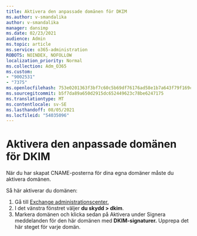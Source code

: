 ```yaml
---
title: Aktivera den anpassade domänen för DKIM
ms.author: v-smandalika
author: v-smandalika
manager: dansimp
ms.date: 02/23/2021
audience: Admin
ms.topic: article
ms.service: o365-administration
ROBOTS: NOINDEX, NOFOLLOW
localization_priority: Normal
ms.collection: Adm_O365
ms.custom:
- "9002531"
- "7375"
ms.openlocfilehash: 753e0201363f3bf7c60c5b69df76176ad58e1b7a643f79f169c71af20b0a35d9
ms.sourcegitcommit: b5f7da89a650d2915dc652449623c78be6247175
ms.translationtype: MT
ms.contentlocale: sv-SE
ms.lasthandoff: 08/05/2021
ms.locfileid: "54035096"
---
```

# <a name="enable-the-custom-domain-for-dkim"></a>Aktivera den anpassade domänen för DKIM

När du har skapat CNAME-posterna för dina egna domäner måste du aktivera domänen.

Så här aktiverar du domänen:

1. Gå till [Exchange administrationscenter.](https://outlook.office365.com/ecp/)
2. I det vänstra fönstret väljer **du skydd > dkim**.
3. Markera domänen och klicka sedan på Aktivera under Signera meddelanden för den här domänen med **DKIM-signaturer.**  Upprepa det här steget för varje domän.

